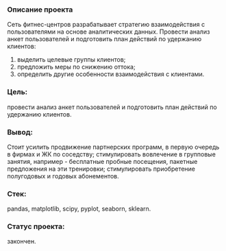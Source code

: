 ### Описание проекта
Сеть фитнес-центров разрабатывает стратегию взаимодействия с пользователями на основе аналитических данных.
Провести анализ анкет пользователей и подготовить план действий по удержанию клиентов:
1) выделить целевые группы клиентов;
2) предложить меры по снижению оттока;
3) определить другие особенности взаимодействия с клиентами.

### Цель: 
провести анализ анкет пользователей и подготовить план действий по удержанию клиентов.
### Вывод: 
Стоит усилить продвижение партнерских программ, в первую очередь в фирмах и ЖК по соседству; стимулировать вовлечение в групповые занятия, например - бесплатные пробные посещения, пакетные предложения на эти тренировки; стимулировать приобретение полугодовых и годовых абонементов.
### Стек: 
pandas, matplotlib, scipy, pyplot, seaborn, sklearn.
### Статус проекта: 
закончен.
